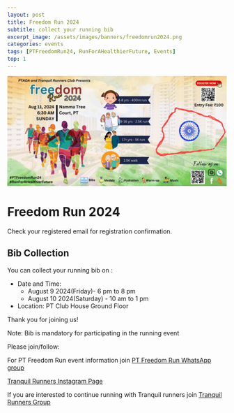 ```yaml
---
layout: post
title: Freedom Run 2024
subtitle: collect your running bib
excerpt_image: /assets/images/banners/freedomrun2024.png
categories: events
tags: [PTFreedomRun24, RunForAHealthierFuture, Events]
top: 1
---
```


![banner](/assets/images/banners/freedomrun2024.png)
# Freedom Run 2024
Check your registered email for registration confirmation.

## Bib Collection
You can collect your running bib on :
* Date and Time: 
    * August 9 2024(Friday)- 6 pm to 8 pm
    * August 10 2024(Saturday) - 10 am to 1 pm
* Location: PT Club House Ground Floor

Thank you for joining us!

Note: Bib is mandatory for participating in the running event

Please join/follow: 

For PT Freedom Run event information join [PT Freedom Run WhatsApp group](https://chat.whatsapp.com/HQXMyJwou2h0nJy9pZNm57)

[Tranquil Runners Instagram Page](https://www.instagram.com/tranquil_runner?igsh=MWQ3emg1N25mZXVr)

If you are interested to continue running with Tranquil runners join [Tranquil Runners Group](https://chat.whatsapp.com/CQ8wkoXT23ACHITpyCGR7e) 
